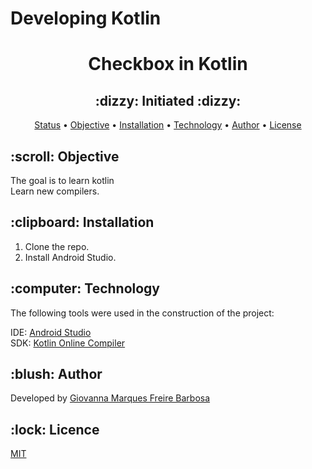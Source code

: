 # Developing Kotlin
<h1 align="center"> Checkbox in Kotlin</h1>
<h3 align="center">
<a href="https://appmaster.io/api/_files/bLzbyrE3kokyk9p7QthYmA/download/"></a>
</h3>

<h2 align="center" id=status> 
   :dizzy: Initiated :dizzy:
</h2>

<p align="center">
 <a href="#status">Status</a> • 
 <a href="#objective">Objective</a> •
 <a href="#installation">Installation</a> • 
 <a href="#technology">Technology</a> • 
 <a href="#author">Author</a> •
 <a href="#licence">License</a>
</p>

<h2 id=objective>:scroll: Objective</h2>
The goal is to learn kotlin<br>
Learn new compilers.

<h2 id=installation>:clipboard: Installation</h2>

1. Clone the repo.
2. Install Android Studio.

<h2 id=technology>:computer: Technology</h2>

The following tools were used in the construction of the project:

IDE: <a href="https://developer.android.com/studio/install?hl=pt-br">Android Studio</a> <br>
SDK: <a href="https://www.jdoodle.com/compile-kotlin-online">Kotlin Online Compiler</a>

<h2 id=author>:blush: Author</h2>

Developed by <a href="https://github.com/giomfb07" target="_blank">Giovanna Marques Freire Barbosa</a>

<h2 id=licence>:lock: Licence</h2>
<a href="https://github.com/giomfb07/fitnerd-kotlin/blob/main/LICENSE" target="_blank">MIT</a>
